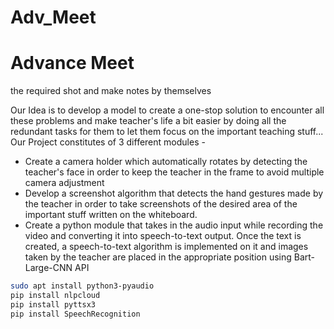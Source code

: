 # Adv_Meet
# Advance Meet
the required shot and make notes by themselves

Our Idea is to develop a model to create a one-stop solution to encounter all these problems and make teacher's life a bit easier by doing all the redundant tasks for them to let them focus on the important teaching stuff...
Our Project constitutes of 3 different modules - 

- Create a camera holder which automatically rotates by detecting the teacher's face in order to keep the teacher in the frame to avoid multiple camera adjustment 
- Develop a screenshot algorithm that detects the hand gestures made by the teacher in order to take screenshots of the desired area of the important stuff written on the whiteboard.
- Create a python module that takes in the audio input while recording the video and converting it into speech-to-text output. Once the text is created, a speech-to-text algorithm is implemented on it and images taken by the teacher are placed in the appropriate position using Bart-Large-CNN API
```bash
sudo apt install python3-pyaudio
pip install nlpcloud
pip install pyttsx3
pip install SpeechRecognition
```
